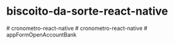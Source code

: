 ﻿# biscoito-da-sorte-react-native
#   c r o n o m e t r o - r e a c t - n a t i v e  
 #   c r o n o m e t r o - r e a c t - n a t i v e  
 #   a p p F o r m O p e n A c c o u n t B a n k  
 